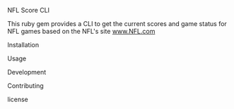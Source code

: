 NFL Score CLI

This ruby gem provides a CLI to get the current scores and game status for NFL games based on the NFL's site www.NFL.com

Installation

Usage

Development

Contributing

license
